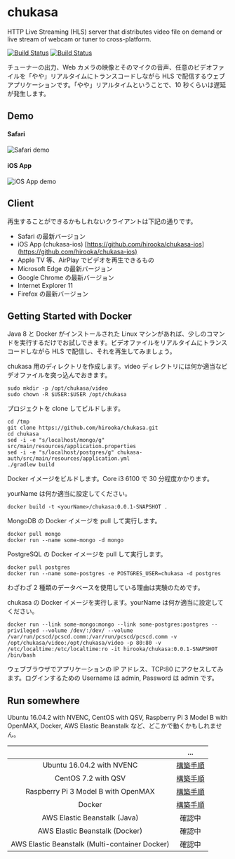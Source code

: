 # chukasa 

HTTP Live Streaming (HLS) server that distributes video file on demand or live stream of webcam or tuner to cross-platform.

[![Build Status](https://travis-ci.org/hirooka/chukasa.svg?branch=master)](https://travis-ci.org/hirooka/chukasa) [![Build Status](https://circleci.com/gh/hirooka/chukasa.png?style=shield)](https://circleci.com/gh/hirooka/chukasa)

チューナーの出力、Web カメラの映像とそのマイクの音声、任意のビデオファイルを「やや」リアルタイムにトランスコードしながら HLS で配信するウェブアプリケーションです。「やや」リアルタイムということで、10 秒くらいは遅延が発生します。

## Demo

#### Safari

![Safari demo](https://github.com/hirooka/animated_gif/blob/master/chukasa_web.gif)

#### iOS App

![iOS App demo](https://github.com/hirooka/animated_gif/blob/master/chukasa_ios.gif)

## Client

再生することができるかもしれないクライアントは下記の通りです。

* Safari の最新バージョン
* iOS App (chukasa-ios) [https://github.com/hirooka/chukasa-ios](https://github.com/hirooka/chukasa-ios)
* Apple TV 等、AirPlay でビデオを再生できるもの
* Microsoft Edge の最新バージョン
* Google Chrome の最新バージョン
* Internet Explorer 11
* Firefox の最新バージョン

## Getting Started with Docker

Java 8 と Docker がインストールされた Linux マシンがあれば、少しのコマンドを実行するだけでお試しできます。ビデオファイルをリアルタイムにトランスコードしながら HLS で配信し、それを再生してみましょう。

chukasa 用のディレクトリを作成します。video ディレクトリには何か適当なビデオファイルを突っ込んでおきます。

    sudo mkdir -p /opt/chukasa/video
    sudo chown -R $USER:$USER /opt/chukasa

プロジェクトを clone してビルドします。

    cd /tmp
    git clone https://github.com/hirooka/chukasa.git
    cd chukasa
    sed -i -e "s/localhost/mongo/g" src/main/resources/application.properties
    sed -i -e "s/localhost/postgres/g" chukasa-auth/src/main/resources/application.yml
    ./gradlew build

Docker イメージをビルドします。Core i3 6100 で 30 分程度かかります。

yourName は何か適当に設定してください。

    docker build -t <yourName>/chukasa:0.0.1-SNAPSHOT .

MongoDB の Docker イメージを pull して実行します。

    docker pull mongo
    docker run --name some-mongo -d mongo

PostgreSQL の Docker イメージを pull して実行します。

    docker pull postgres
    docker run --name some-postgres -e POSTGRES_USER=chukasa -d postgres

わざわざ 2 種類のデータベースを使用している理由は実験のためです。

chukasa の Docker イメージを実行します。yourName は何か適当に設定してください。

    docker run --link some-mongo:mongo --link some-postgres:postgres --privileged --volume /dev/:/dev/ --volume /var/run/pcscd/pcscd.comm:/var/run/pcscd/pcscd.comm -v /opt/chukasa/video:/opt/chukasa/video -p 80:80 -v /etc/localtime:/etc/localtime:ro -it hirooka/chukasa:0.0.1-SNAPSHOT /bin/bash

ウェブブラウザでアプリケーションの IP アドレス、TCP:80 にアクセスしてみます。ログインするための Username は admin, Password は admin です。

## Run somewhere

Ubuntu 16.04.2 with NVENC, CentOS with QSV, Raspberry Pi 3 Model B with OpenMAX, Docker, AWS Elastic Beanstalk など、どこかで動くかもしれません。

|   | ... |
|:---:|:---:|
| Ubuntu 16.04.2 with NVENC | [構築手順](procedure/procedure_ubuntu_16_04_2_nvenc.txt) |
| CentOS 7.2 with QSV | [構築手順](procedure/procedure_centos_7_2_qsv.txt) |
| Raspberry Pi 3 Model B with OpenMAX | [構築手順](procedure/procedure_raspberry_pi_3_model_b.txt) |
| Docker | [構築手順](procedure/procedure_ubuntu_16_04_2_docker.txt) |
| AWS Elastic Beanstalk (Java) | 確認中 |
| AWS Elastic Beanstalk (Docker) | 確認中 |
| AWS Elastic Beanstalk (Multi-container Docker) | 確認中 |
